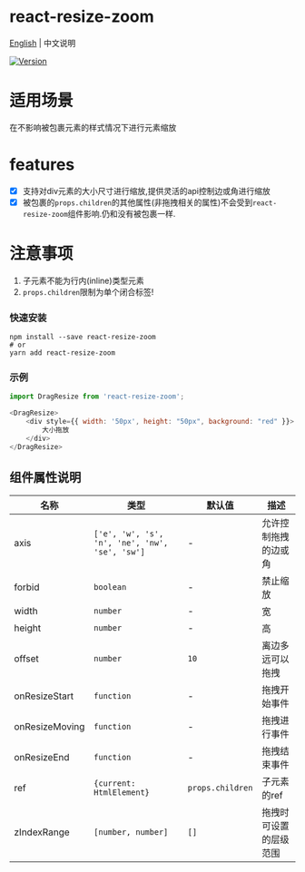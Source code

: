 # react-resize-zoom

[English](./README.md) | 中文说明

[![Version](https://img.shields.io/badge/version-2.1.0-green)](https://www.npmjs.com/package/react-resize-zoom)

# 适用场景

在不影响被包裹元素的样式情况下进行元素缩放

# features

- [x] 支持对div元素的大小尺寸进行缩放,提供灵活的api控制边或角进行缩放
- [x] 被包裹的`props.children`的其他属性(非拖拽相关的属性)不会受到`react-resize-zoom`组件影响.仍和没有被包裹一样.

# 注意事项

1. 子元素不能为行内(inline)类型元素
2. `props.children`限制为单个闭合标签!

### 快速安装
```
npm install --save react-resize-zoom
# or
yarn add react-resize-zoom
```

### 示例
```javascript
import DragResize from 'react-resize-zoom';

<DragResize>
    <div style={{ width: '50px', height: "50px", background: "red" }}>
        大小拖放
    </div>
</DragResize>
```

## 组件属性说明

| 名称                          | 类型                  | 默认值                                                         | 描述                                                                                                      |
| ----------------------------- | --------------------- | -------------------------------------------------------------- | --------------------------------------------------------------------------------------------------------- |
| axis                          | `['e', 'w', 's', 'n', 'ne', 'nw', 'se', 'sw']`     | -                                                  | 允许控制拖拽的边或角                                                                                  |
| forbid                          | `boolean`     | -                                                  | 禁止缩放                                                                                  |
| width                         | `number`                          | -                                                  | 宽                                                                                  |
| height                        | `number`                          | -                                                  | 高                                                                                  |
| offset                        | `number`                          | `10`                                               | 离边多远可以拖拽                                                                              |
| onResizeStart                 | `function`                        | -                                                  | 拖拽开始事件                                                                                          |
| onResizeMoving                | `function`                        | -                                                  | 拖拽进行事件                      |
| onResizeEnd                   | `function`                        | -                                                  | 拖拽结束事件                                                                                 |
| ref                           | `{current: HtmlElement}`          | `props.children`                                   | 子元素的ref                                                                              |
| zIndexRange                   | `[number, number]`                | `[]`                                               | 拖拽时可设置的层级范围                                                                                          |



